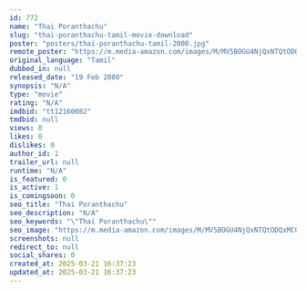 ```yaml
---
id: 772
name: "Thai Poranthachu"
slug: "thai-poranthachu-tamil-movie-download"
poster: "posters/thai-poranthachu-tamil-2000.jpg"
remote_poster: "https://m.media-amazon.com/images/M/MV5BOGU4NjQxNTQtODQxMC00YmFmLWJjZGYtYjRlY2E0ZGUxYjRjXkEyXkFqcGdeQXVyOTk3NTc2MzE@._V1_SX300.jpg"
original_language: "Tamil"
dubbed_in: null
released_date: "19 Feb 2000"
synopsis: "N/A"
type: "movie"
rating: "N/A"
imdbid: "tt12160082"
tmdbid: null
views: 0
likes: 0
dislikes: 0
author_id: 1
trailer_url: null
runtime: "N/A"
is_featured: 0
is_active: 1
is_comingsoon: 0
seo_title: "Thai Poranthachu"
seo_description: "N/A"
seo_keywords: "\"Thai Poranthachu\""
seo_image: "https://m.media-amazon.com/images/M/MV5BOGU4NjQxNTQtODQxMC00YmFmLWJjZGYtYjRlY2E0ZGUxYjRjXkEyXkFqcGdeQXVyOTk3NTc2MzE@._V1_SX300.jpg"
screenshots: null
redirect_to: null
social_shares: 0
created_at: 2025-03-21 16:37:23
updated_at: 2025-03-21 16:37:23
---
```



